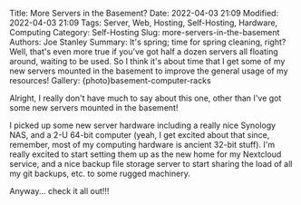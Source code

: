 Title: More Servers in the Basement?
Date: 2022-04-03 21:09
Modified: 2022-04-03 21:09
Tags: Server, Web, Hosting, Self-Hosting, Hardware, Computing
Category: Self-Hosting
Slug: more-servers-in-the-basement
Authors: Joe Stanley
Summary: It's spring; time for spring cleaning, right? Well, that's even more true if you've got half a dozen servers all floating around, waiting to be used. So I think it's about time that I get some of my new servers mounted in the basement to improve the general usage of my resources!
Gallery: {photo}basement-computer-racks


Alright, I really don't have much to say about this one, other than I've got some new servers mounted in the basement!

I picked up some new server hardware including a really nice Synology NAS, and a 2-U 64-bit computer (yeah, I get excited about that since, remember,
most of my computing hardware is ancient 32-bit stuff). I'm really excited to start setting them up as the new home for my Nextcloud service, and a nice
backup file storage server to start sharing the load of all my git backups, etc. to some rugged machinery.

Anyway... check it all out!!!
